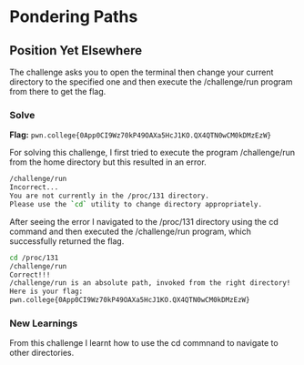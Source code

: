 # Pondering Paths

## Position Yet Elsewhere
The challenge asks you to open the terminal then change your current directory to the specified one and then execute the /challenge/run program from there to get the flag.

### Solve
**Flag:** `pwn.college{0App0CI9Wz70kP49OAXa5HcJ1KO.QX4QTN0wCM0kDMzEzW}`

For solving this challenge, I first tried to execute the program /challenge/run from the home directory but this resulted in an error.

```bash
/challenge/run
Incorrect...
You are not currently in the /proc/131 directory.
Please use the `cd` utility to change directory appropriately.
```

After seeing the error I navigated to the /proc/131 directory using the cd command and then executed the /challenge/run program, which successfully returned the flag.

```bash
cd /proc/131
/challenge/run
Correct!!!
/challenge/run is an absolute path, invoked from the right directory!
Here is your flag:
pwn.college{0App0CI9Wz70kP49OAXa5HcJ1KO.QX4QTN0wCM0kDMzEzW}
```

### New Learnings
From this challenge I learnt how to use the cd commnand to navigate to other directories. 
